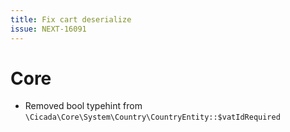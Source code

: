 ```yaml
---
title: Fix cart deserialize
issue: NEXT-16091
---
```

# Core
* Removed bool typehint from `\Cicada\Core\System\Country\CountryEntity::$vatIdRequired`
